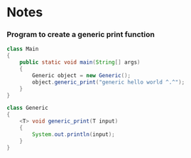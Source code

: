 # Notes
### Program to create a generic print function
``` java
class Main
{
    public static void main(String[] args)
    {
        Generic object = new Generic();
        object.generic_print("generic hello world ^.^");
    }
}

class Generic
{
    <T> void generic_print(T input)
    {
        System.out.println(input);
    } 
}
```
